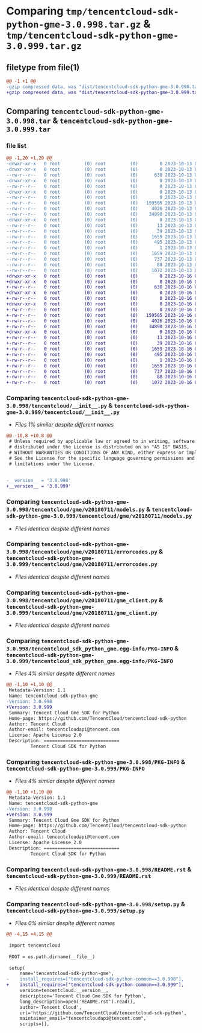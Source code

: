 # Comparing `tmp/tencentcloud-sdk-python-gme-3.0.998.tar.gz` & `tmp/tencentcloud-sdk-python-gme-3.0.999.tar.gz`

## filetype from file(1)

```diff
@@ -1 +1 @@
-gzip compressed data, was "dist/tencentcloud-sdk-python-gme-3.0.998.tar", last modified: Fri Oct 13 00:28:41 2023, max compression
+gzip compressed data, was "dist/tencentcloud-sdk-python-gme-3.0.999.tar", last modified: Mon Oct 16 00:28:00 2023, max compression
```

## Comparing `tencentcloud-sdk-python-gme-3.0.998.tar` & `tencentcloud-sdk-python-gme-3.0.999.tar`

### file list

```diff
@@ -1,20 +1,20 @@
-drwxr-xr-x   0 root         (0) root         (0)        0 2023-10-13 00:28:41.000000 tencentcloud-sdk-python-gme-3.0.998/
-drwxr-xr-x   0 root         (0) root         (0)        0 2023-10-13 00:28:41.000000 tencentcloud-sdk-python-gme-3.0.998/tencentcloud/
--rw-r--r--   0 root         (0) root         (0)      630 2023-10-13 00:28:41.000000 tencentcloud-sdk-python-gme-3.0.998/tencentcloud/__init__.py
-drwxr-xr-x   0 root         (0) root         (0)        0 2023-10-13 00:28:41.000000 tencentcloud-sdk-python-gme-3.0.998/tencentcloud/gme/
--rw-r--r--   0 root         (0) root         (0)        0 2023-10-13 00:28:41.000000 tencentcloud-sdk-python-gme-3.0.998/tencentcloud/gme/__init__.py
-drwxr-xr-x   0 root         (0) root         (0)        0 2023-10-13 00:28:41.000000 tencentcloud-sdk-python-gme-3.0.998/tencentcloud/gme/v20180711/
--rw-r--r--   0 root         (0) root         (0)        0 2023-10-13 00:28:41.000000 tencentcloud-sdk-python-gme-3.0.998/tencentcloud/gme/v20180711/__init__.py
--rw-r--r--   0 root         (0) root         (0)   159505 2023-10-13 00:28:41.000000 tencentcloud-sdk-python-gme-3.0.998/tencentcloud/gme/v20180711/models.py
--rw-r--r--   0 root         (0) root         (0)     4026 2023-10-13 00:28:41.000000 tencentcloud-sdk-python-gme-3.0.998/tencentcloud/gme/v20180711/errorcodes.py
--rw-r--r--   0 root         (0) root         (0)    34890 2023-10-13 00:28:41.000000 tencentcloud-sdk-python-gme-3.0.998/tencentcloud/gme/v20180711/gme_client.py
-drwxr-xr-x   0 root         (0) root         (0)        0 2023-10-13 00:28:41.000000 tencentcloud-sdk-python-gme-3.0.998/tencentcloud_sdk_python_gme.egg-info/
--rw-r--r--   0 root         (0) root         (0)       13 2023-10-13 00:28:41.000000 tencentcloud-sdk-python-gme-3.0.998/tencentcloud_sdk_python_gme.egg-info/top_level.txt
--rw-r--r--   0 root         (0) root         (0)       39 2023-10-13 00:28:41.000000 tencentcloud-sdk-python-gme-3.0.998/tencentcloud_sdk_python_gme.egg-info/requires.txt
--rw-r--r--   0 root         (0) root         (0)     1659 2023-10-13 00:28:41.000000 tencentcloud-sdk-python-gme-3.0.998/tencentcloud_sdk_python_gme.egg-info/PKG-INFO
--rw-r--r--   0 root         (0) root         (0)      495 2023-10-13 00:28:41.000000 tencentcloud-sdk-python-gme-3.0.998/tencentcloud_sdk_python_gme.egg-info/SOURCES.txt
--rw-r--r--   0 root         (0) root         (0)        1 2023-10-13 00:28:41.000000 tencentcloud-sdk-python-gme-3.0.998/tencentcloud_sdk_python_gme.egg-info/dependency_links.txt
--rw-r--r--   0 root         (0) root         (0)     1659 2023-10-13 00:28:41.000000 tencentcloud-sdk-python-gme-3.0.998/PKG-INFO
--rw-r--r--   0 root         (0) root         (0)      737 2023-10-13 00:28:41.000000 tencentcloud-sdk-python-gme-3.0.998/README.rst
--rw-r--r--   0 root         (0) root         (0)       88 2023-10-13 00:28:41.000000 tencentcloud-sdk-python-gme-3.0.998/setup.cfg
--rw-r--r--   0 root         (0) root         (0)     1072 2023-10-13 00:28:41.000000 tencentcloud-sdk-python-gme-3.0.998/setup.py
+drwxr-xr-x   0 root         (0) root         (0)        0 2023-10-16 00:28:00.000000 tencentcloud-sdk-python-gme-3.0.999/
+drwxr-xr-x   0 root         (0) root         (0)        0 2023-10-16 00:28:00.000000 tencentcloud-sdk-python-gme-3.0.999/tencentcloud/
+-rw-r--r--   0 root         (0) root         (0)      630 2023-10-16 00:27:59.000000 tencentcloud-sdk-python-gme-3.0.999/tencentcloud/__init__.py
+drwxr-xr-x   0 root         (0) root         (0)        0 2023-10-16 00:28:00.000000 tencentcloud-sdk-python-gme-3.0.999/tencentcloud/gme/
+-rw-r--r--   0 root         (0) root         (0)        0 2023-10-16 00:27:59.000000 tencentcloud-sdk-python-gme-3.0.999/tencentcloud/gme/__init__.py
+drwxr-xr-x   0 root         (0) root         (0)        0 2023-10-16 00:28:00.000000 tencentcloud-sdk-python-gme-3.0.999/tencentcloud/gme/v20180711/
+-rw-r--r--   0 root         (0) root         (0)        0 2023-10-16 00:27:59.000000 tencentcloud-sdk-python-gme-3.0.999/tencentcloud/gme/v20180711/__init__.py
+-rw-r--r--   0 root         (0) root         (0)   159505 2023-10-16 00:27:59.000000 tencentcloud-sdk-python-gme-3.0.999/tencentcloud/gme/v20180711/models.py
+-rw-r--r--   0 root         (0) root         (0)     4026 2023-10-16 00:27:59.000000 tencentcloud-sdk-python-gme-3.0.999/tencentcloud/gme/v20180711/errorcodes.py
+-rw-r--r--   0 root         (0) root         (0)    34890 2023-10-16 00:27:59.000000 tencentcloud-sdk-python-gme-3.0.999/tencentcloud/gme/v20180711/gme_client.py
+drwxr-xr-x   0 root         (0) root         (0)        0 2023-10-16 00:28:00.000000 tencentcloud-sdk-python-gme-3.0.999/tencentcloud_sdk_python_gme.egg-info/
+-rw-r--r--   0 root         (0) root         (0)       13 2023-10-16 00:28:00.000000 tencentcloud-sdk-python-gme-3.0.999/tencentcloud_sdk_python_gme.egg-info/top_level.txt
+-rw-r--r--   0 root         (0) root         (0)       39 2023-10-16 00:28:00.000000 tencentcloud-sdk-python-gme-3.0.999/tencentcloud_sdk_python_gme.egg-info/requires.txt
+-rw-r--r--   0 root         (0) root         (0)     1659 2023-10-16 00:28:00.000000 tencentcloud-sdk-python-gme-3.0.999/tencentcloud_sdk_python_gme.egg-info/PKG-INFO
+-rw-r--r--   0 root         (0) root         (0)      495 2023-10-16 00:28:00.000000 tencentcloud-sdk-python-gme-3.0.999/tencentcloud_sdk_python_gme.egg-info/SOURCES.txt
+-rw-r--r--   0 root         (0) root         (0)        1 2023-10-16 00:28:00.000000 tencentcloud-sdk-python-gme-3.0.999/tencentcloud_sdk_python_gme.egg-info/dependency_links.txt
+-rw-r--r--   0 root         (0) root         (0)     1659 2023-10-16 00:28:00.000000 tencentcloud-sdk-python-gme-3.0.999/PKG-INFO
+-rw-r--r--   0 root         (0) root         (0)      737 2023-10-16 00:27:59.000000 tencentcloud-sdk-python-gme-3.0.999/README.rst
+-rw-r--r--   0 root         (0) root         (0)       88 2023-10-16 00:28:00.000000 tencentcloud-sdk-python-gme-3.0.999/setup.cfg
+-rw-r--r--   0 root         (0) root         (0)     1072 2023-10-16 00:27:59.000000 tencentcloud-sdk-python-gme-3.0.999/setup.py
```

### Comparing `tencentcloud-sdk-python-gme-3.0.998/tencentcloud/__init__.py` & `tencentcloud-sdk-python-gme-3.0.999/tencentcloud/__init__.py`

 * *Files 1% similar despite different names*

```diff
@@ -10,8 +10,8 @@
 # Unless required by applicable law or agreed to in writing, software
 # distributed under the License is distributed on an "AS IS" BASIS,
 # WITHOUT WARRANTIES OR CONDITIONS OF ANY KIND, either express or implied.
 # See the License for the specific language governing permissions and
 # limitations under the License.
 
 
-__version__ = '3.0.998'
+__version__ = '3.0.999'
```

### Comparing `tencentcloud-sdk-python-gme-3.0.998/tencentcloud/gme/v20180711/models.py` & `tencentcloud-sdk-python-gme-3.0.999/tencentcloud/gme/v20180711/models.py`

 * *Files identical despite different names*

### Comparing `tencentcloud-sdk-python-gme-3.0.998/tencentcloud/gme/v20180711/errorcodes.py` & `tencentcloud-sdk-python-gme-3.0.999/tencentcloud/gme/v20180711/errorcodes.py`

 * *Files identical despite different names*

### Comparing `tencentcloud-sdk-python-gme-3.0.998/tencentcloud/gme/v20180711/gme_client.py` & `tencentcloud-sdk-python-gme-3.0.999/tencentcloud/gme/v20180711/gme_client.py`

 * *Files identical despite different names*

### Comparing `tencentcloud-sdk-python-gme-3.0.998/tencentcloud_sdk_python_gme.egg-info/PKG-INFO` & `tencentcloud-sdk-python-gme-3.0.999/tencentcloud_sdk_python_gme.egg-info/PKG-INFO`

 * *Files 4% similar despite different names*

```diff
@@ -1,10 +1,10 @@
 Metadata-Version: 1.1
 Name: tencentcloud-sdk-python-gme
-Version: 3.0.998
+Version: 3.0.999
 Summary: Tencent Cloud Gme SDK for Python
 Home-page: https://github.com/TencentCloud/tencentcloud-sdk-python
 Author: Tencent Cloud
 Author-email: tencentcloudapi@tencent.com
 License: Apache License 2.0
 Description: ============================
         Tencent Cloud SDK for Python
```

### Comparing `tencentcloud-sdk-python-gme-3.0.998/PKG-INFO` & `tencentcloud-sdk-python-gme-3.0.999/PKG-INFO`

 * *Files 4% similar despite different names*

```diff
@@ -1,10 +1,10 @@
 Metadata-Version: 1.1
 Name: tencentcloud-sdk-python-gme
-Version: 3.0.998
+Version: 3.0.999
 Summary: Tencent Cloud Gme SDK for Python
 Home-page: https://github.com/TencentCloud/tencentcloud-sdk-python
 Author: Tencent Cloud
 Author-email: tencentcloudapi@tencent.com
 License: Apache License 2.0
 Description: ============================
         Tencent Cloud SDK for Python
```

### Comparing `tencentcloud-sdk-python-gme-3.0.998/README.rst` & `tencentcloud-sdk-python-gme-3.0.999/README.rst`

 * *Files identical despite different names*

### Comparing `tencentcloud-sdk-python-gme-3.0.998/setup.py` & `tencentcloud-sdk-python-gme-3.0.999/setup.py`

 * *Files 0% similar despite different names*

```diff
@@ -4,15 +4,15 @@
 
 import tencentcloud
 
 ROOT = os.path.dirname(__file__)
 
 setup(
     name='tencentcloud-sdk-python-gme',
-    install_requires=["tencentcloud-sdk-python-common==3.0.998"],
+    install_requires=["tencentcloud-sdk-python-common==3.0.999"],
     version=tencentcloud.__version__,
     description='Tencent Cloud Gme SDK for Python',
     long_description=open('README.rst').read(),
     author='Tencent Cloud',
     url='https://github.com/TencentCloud/tencentcloud-sdk-python',
     maintainer_email="tencentcloudapi@tencent.com",
     scripts=[],
```

